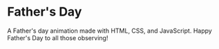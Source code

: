 # Father's Day

A Father's day animation made with HTML, CSS, and JavaScript. Happy Father's Day to all those observing!
